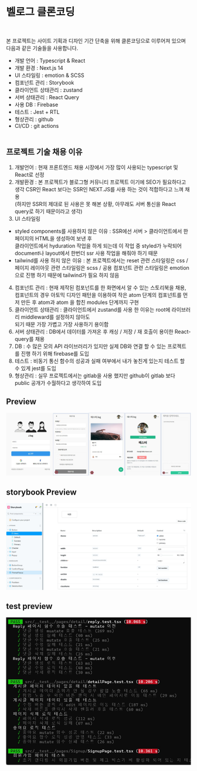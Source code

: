 # 벨로그 클론코딩

<br />

본 프로젝트는 사이트 기획과 디자인 기간 단축을 위해 클론코딩으로 이루어져 있으며 다음과 같은 기술들을 사용합니다.

- 개발 언어 : Typescript & React
- 개발 환경 : Next.js 14
- UI 스타일링 : emotion & SCSS
- 컴포넌트 관리 : Storybook
- 클라이언트 상태관리 : zustand
- 서버 상태관리 : React Query
- 사용 DB : Firebase
- 테스트 : Jest + RTL
- 형상관리 : github
- CI/CD : git actions
  <br />
  <br />

## 프로젝트 기술 채용 이유

1. 개발언어 : 현재 프론트엔드 채용 시장에서 가장 많이 사용되는 typescript 및 React로 선정<br />
2. 개발환경 : 본 프로젝트가 블로그형 커뮤니티 프로젝트 이기에 SEO가 필요하다고 생각 CSR인 React 보다는 SSR인 NEXT.JS를 사용 하는 것이 적합하다고 느껴 채용<br />
   (하지만 SSR의 제대로 된 사용은 못 해본 상황, 아무래도 서버 통신을 React query로 하기 때문이라고 생각)<br />
3. UI 스타일링

- styled components를 사용하지 않은 이유 : SSR에선 서버 > 클라이언트에서 한 페이지의 HTML을 생성하여 보낸 후 <br /> 클라이언트에서 hyduration 작업을 하게 되는데
  이 작업 중 styled가 누락되어 document나 layout에서 한번더 ssr 사용 작업을 해줘야 하기 때문<br/>
- tailwind를 사용 하지 않은 이유 : 본 프로젝트에서는 reset 관련 스타일링은 css / 페이지 레이아웃 관련 스타일링은 scss / 공용 컴포넌트 관련 스타일링은 emotion으로 진행 하기 때문에 tailwind가 필요 하지 않음
  <br />

4. 컴포넌트 관리 : 현재 제작된 컴포넌트를 한 화면에서 알 수 있는 스토리북을 채용, 컴포넌트의 경우 아토믹 디자인 패턴을 이용하여 작은 atom 단계의 컴포넌트를 먼저 만든 후 atom과 atom 을 합친 modules 단계까지 구현<br />
5. 클라이언트 상태관리 : 클라이언트에서 zustand를 사용 한 이유는 root에 라이브러리 middleward를 설정하지 않아도<br />되기 때문 가장 가볍고 가장 사용하기 용이함<br />
6. 서버 상태관리 : DB에서 데이터를 가져온 후 캐싱 / 저장 / 재 호출이 용이한 React-query를 채용<br />
7. DB : 수 많은 모의 API 라이브러리가 있지만 실제 DB와 연결 할 수 있는 프로젝트를 진행 하기 위해 firebase를 도입<br />
8. 테스트 : 비동기 통신 함수의 성공과 실패 여부에서 내가 놓친게 있는지 테스트 할 수 있게 jest를 도입<br />
9. 형상관리 : 실무 프로젝트에서는 gitlab을 사용 했지만 github이 gitlab 보다 public 공개가 수월하다고 생각하여 도입

## Preview

  <img src="./public/img/preview.jpg" alt="" />

## storybook Preview

  <img src="./public/img/storybook.jpg" alt="" />

## test preview

  <img src="./public/img/jest.jpg" alt="" />
